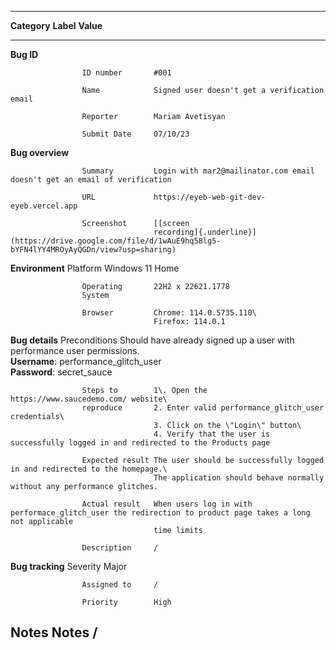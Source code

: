   -----------------------------------------------------------------------------------------------------------------------------------------------
  **Category**      **Label**       **Value**
  ----------------- --------------- -------------------------------------------------------------------------------------------------------------
  **Bug ID**        

                    ID number       #001
                    
                    Name            Signed user doesn't get a verification email

                    Reporter        Mariam Avetisyan

                    Submit Date     07/10/23

  **Bug overview**  

                    Summary         Login with mar2@mailinator.com email doesn't get an email of verification
                    
                    URL             https://eyeb-web-git-dev-eyeb.vercel.app

                    Screenshot      [[screen
                                    recording]{.underline}](https://drive.google.com/file/d/1wAuE9hq58lg5-bYFN4lYY4MROyAyQGDn/view?usp=sharing)

  **Environment**   Platform        Windows 11 Home

                    Operating       22H2 x 22621.1778
                    System          

                    Browser         Chrome: 114.0.5735.110\
                                    Firefox: 114.0.1

  **Bug details**   Preconditions   Should have already signed up a user with performance user permissions.\
                                    **Username**: performance_glitch_user\
                                    **Password**: secret_sauce

                    Steps to        1\. Open the https://www.saucedemo.com/ website\
                    reproduce       2. Enter valid performance_glitch_user credentials\
                                    3. Click on the \"Login\" button\
                                    4. Verify that the user is successfully logged in and redirected to the Products page

                    Expected result The user should be successfully logged in and redirected to the homepage.\
                                    The application should behave normally without any performance glitches.

                    Actual result   When users log in with performace_glitch_user the redirection to product page takes a long not applicable
                                    time limits

                    Description     /

  **Bug tracking**  Severity        Major

                    Assigned to     /

                    Priority        High

  **Notes**         Notes           /
  -----------------------------------------------------------------------------------------------------------------------------------------------
